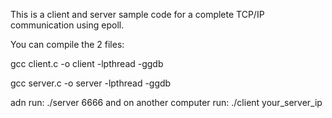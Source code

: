 This is a client and server sample code for a complete TCP/IP communication using epoll.

You can compile the 2 files:

gcc client.c -o client -lpthread -ggdb

gcc server.c -o server -lpthread -ggdb

adn run:
./server 6666
and on another computer run:
./client your_server_ip
